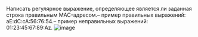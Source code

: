 Написать регулярное выражение, определяющее является ли заданная строка правильным MAC-адресом.– пример правильных выражений: aE:dC:cA:56:76:54.– пример неправильных выражений: 01:23:45:67:89:Az.
 ![image](https://github.com/user-attachments/assets/d5bfdf30-fa95-4617-864f-1fd207486363)
